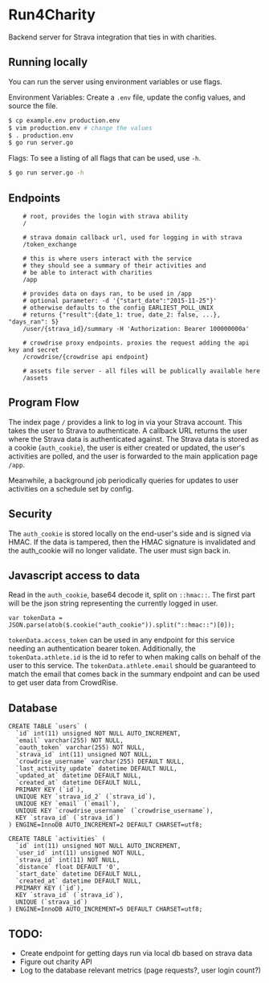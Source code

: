 # Run4Charity

Backend server for Strava integration that ties in with charities.

## Running locally

You can run the server using environment variables or use flags.

Environment Variables:
Create a `.env` file, update the config values, and source the file.
```bash
$ cp example.env production.env
$ vim production.env # change the values
$ . production.env
$ go run server.go
```

Flags:
To see a listing of all flags that can be used, use `-h`.
```bash
$ go run server.go -h
```

## Endpoints
```
    # root, provides the login with strava ability
    /

    # strava domain callback url, used for logging in with strava
    /token_exchange

    # this is where users interact with the service
    # they should see a summary of their activities and
    # be able to interact with charities
    /app

    # provides data on days ran, to be used in /app
    # optional parameter: -d '{"start_date":"2015-11-25"}'
    # otherwise defaults to the config EARLIEST_POLL_UNIX
    # returns {"result":{date_1: true, date_2: false, ...}, "days_ran": 5}
    /user/{strava_id}/summary -H 'Authorization: Bearer 100000000a'

    # crowdrise proxy endpoints. proxies the request adding the api key and secret
    /crowdrise/{crowdrise api endpoint}

    # assets file server - all files will be publically available here
    /assets
```

## Program Flow

The index page `/` provides a link to log in via your Strava account. This takes the user to Strava to authenticate. A callback URL returns the user where the Strava data is authenticated against. The Strava data is stored as a cookie (`auth_cookie`), the user is either created or updated, the user's activities are polled, and the user is forwarded to the main application page `/app`.

Meanwhile, a background job periodically queries for updates to user activities on a schedule set by config.

## Security
The `auth_cookie` is stored locally on the end-user's side and is signed via HMAC. If the data is tampered, then the HMAC signature is invalidated and the auth_cookie will no longer validate. The user must sign back in.

## Javascript access to data
Read in the `auth_cookie`, base64 decode it, split on `::hmac::`. The first part will be the json string representing the currently logged in user.
```
var tokenData = JSON.parse(atob($.cookie("auth_cookie")).split("::hmac::")[0]);
```
`tokenData.access_token` can be used in any endpoint for this service needing an authentication bearer token. Additionally, the `tokenData.athlete.id` is the id to refer to when making calls on behalf of the user to this service. The `tokenData.athlete.email` should be guaranteed to match the email that comes back in the summary endpoint and can be used to get user data from CrowdRise.

## Database
```
CREATE TABLE `users` (
  `id` int(11) unsigned NOT NULL AUTO_INCREMENT,
  `email` varchar(255) NOT NULL,
  `oauth_token` varchar(255) NOT NULL,
  `strava_id` int(11) unsigned NOT NULL,
  `crowdrise_username` varchar(255) DEFAULT NULL,
  `last_activity_update` datetime DEFAULT NULL,
  `updated_at` datetime DEFAULT NULL,
  `created_at` datetime DEFAULT NULL,
  PRIMARY KEY (`id`),
  UNIQUE KEY `strava_id_2` (`strava_id`),
  UNIQUE KEY `email` (`email`),
  UNIQUE KEY `crowdrise_username` (`crowdrise_username`),
  KEY `strava_id` (`strava_id`)
) ENGINE=InnoDB AUTO_INCREMENT=2 DEFAULT CHARSET=utf8;

CREATE TABLE `activities` (
  `id` int(11) unsigned NOT NULL AUTO_INCREMENT,
  `user_id` int(11) unsigned NOT NULL,
  `strava_id` int(11) NOT NULL,
  `distance` float DEFAULT '0',
  `start_date` datetime DEFAULT NULL,
  `created_at` datetime DEFAULT NULL,
  PRIMARY KEY (`id`),
  KEY `strava_id` (`strava_id`),
  UNIQUE (`strava_id`)
) ENGINE=InnoDB AUTO_INCREMENT=5 DEFAULT CHARSET=utf8;
```

## TODO:
 - Create endpoint for getting days run via local db based on strava data
 - Figure out charity API
 - Log to the database relevant metrics (page requests?, user login count?)
